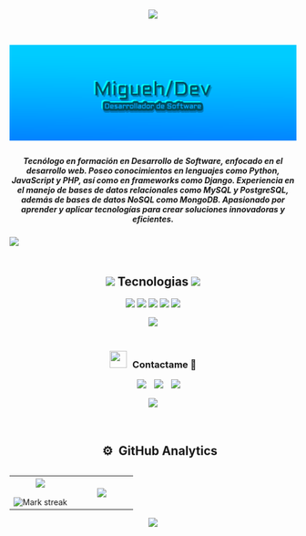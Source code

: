 <h1 align="center">
    <img src="https://readme-typing-svg.herokuapp.com/?font=Righteous&size=35&&color=00ccff&center=true&vCenter=true&width=500&height=70&duration=4000&lines=Hi+There!+👋;" />
</h1>
<h1 align="center">
<img src=banner.png />
</h1>

<h5 align="center"> Tecnólogo en formación en Desarrollo de Software, enfocado en el desarrollo web. Poseo conocimientos en lenguajes como Python, JavaScript y PHP, así como en frameworks como Django. Experiencia en el manejo de bases de datos relacionales como MySQL y PostgreSQL, además de bases de datos NoSQL como MongoDB. Apasionado por aprender y aplicar tecnologías para crear soluciones innovadoras y eficientes. </h5>



<img src="https://user-images.githubusercontent.com/73097560/115834477-dbab4500-a447-11eb-908a-139a6edaec5c.gif"><br><br>


<h2 align="center"><img src="https://media2.giphy.com/media/QssGEmpkyEOhBCb7e1/giphy.gif?cid=ecf05e47a0n3gi1bfqntqmob8g9aid1oyj2wr3ds3mg700bl&rid=giphy.gif" width ="25"> Tecnologias <img src="https://media2.giphy.com/media/QssGEmpkyEOhBCb7e1/giphy.gif?cid=ecf05e47a0n3gi1bfqntqmob8g9aid1oyj2wr3ds3mg700bl&rid=giphy.gif" width ="25"></h2>

<div align="center">
    <img src="https://skillicons.dev/icons?i=html,css,git" />
    <img src="https://skillicons.dev/icons?i=python,javascript,php" />
    <img src="https://skillicons.dev/icons?i=django,nodejs" />
    <img src="https://skillicons.dev/icons?i=mysql,postgresql,mongodb" />
    <img src="https://skillicons.dev/icons?i=linux,arch" />

<img src="https://user-images.githubusercontent.com/73097560/115834477-dbab4500-a447-11eb-908a-139a6edaec5c.gif"><br><br>

<h3 align="center" > <img src="https://media.giphy.com/media/iY8CRBdQXODJSCERIr/giphy.gif" width="30" height="30" style="margin-right: 10px;">Contactame 🤝 </h3>

<p align="center">

 <div align="center"  class="icons-social" style="margin-left: 10px;">
        <a style="margin-left: 10px;"  target="_blank" href="https://www.linkedin.com/in/saurabhmchavan/">
			<img src="https://skillicons.dev/icons?i=linkedin"></a>
	   <a style="margin-left: 10px;" target="_blank" href="https://dev.to/100rabhcsmc">
					<img src="https://skillicons.dev/icons?i=discord"></a>
		<a style="margin-left: 10px;" target="_blank" href="https://twitter.com/100rabhcsmc">
			<img src="https://img.icons8.com/?size=60&id=6Fsj3rv2DCmG&format=png" padding-hight="10"></a>
      </div>

</p>

<img src="https://user-images.githubusercontent.com/73097560/115834477-dbab4500-a447-11eb-908a-139a6edaec5c.gif"><br><br>

<div id="user-content-toc">
  <ul align="center">
    <summary><h2 style="display: inline-block">⚙️ &nbsp;GitHub Analytics</h2></summary>  
  </ul>
</div>


<!--- stats & Trophy (start) -->
<p align="center">
  <!--- stats (start) -->
<table align="center">
<tr border="none">
<td width="50%" align="center">
  
  <img  align="center"  src="https://github-readme-stats.vercel.app/api?username=Migueh02&theme=transparent&show_icons=true&count_private=true" />
  <br></br>
  <img  title="🔥 Get streak stats for your profile at git.io/streak-stats" alt="Mark streak" src="https://github-readme-streak-stats.herokuapp.com/?user=Migueh02&theme=transparent&hide_border=false" /> 
</td>

<td width="50%" align="center">

  <img  align="center"  src="https://github-readme-stats.anuraghazra1.vercel.app/api/top-langs/?username=Migueh02&theme=algolia&hide_border=false&no-bg=true&no-frame=true&langs_count=10"/>
  
  </td>
</tr>
</table>
<!--- stats (end) -->


</p> 


<img src="https://user-images.githubusercontent.com/73097560/115834477-dbab4500-a447-11eb-908a-139a6edaec5c.gif"><br><br>

